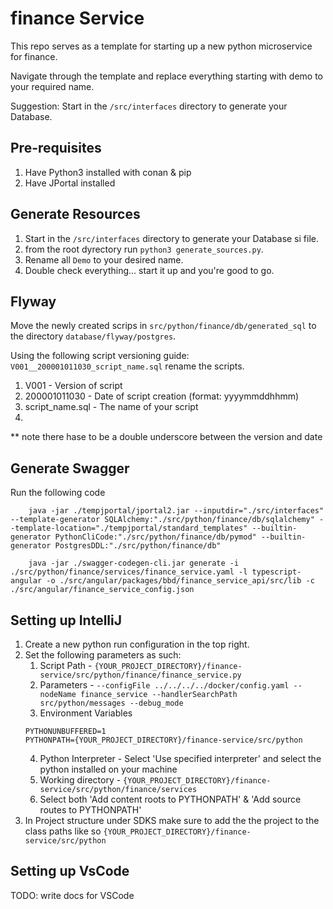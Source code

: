 # finance Service
This repo serves as a template for starting up a new python microservice for finance.

Navigate through the template and replace everything starting with demo to your required name.

Suggestion: Start in the `/src/interfaces` directory to generate your Database.

## Pre-requisites
1. Have Python3 installed with conan & pip
2. Have JPortal installed

## Generate Resources 
1. Start in the `/src/interfaces` directory to generate your Database si file.
2. from the root dyrectory run `python3 generate_sources.py`.
3. Rename all `Demo` to your desired name.
4. Double check everything... start it up and you're good to go.

## Flyway
Move the newly created scrips in `src/python/finance/db/generated_sql` to the directory `database/flyway/postgres`.

Using the following script versioning guide: `V001__200001011030_script_name.sql` rename the scripts.
1. V001 - Version of script 
2. 200001011030 - Date of script creation (format: yyyymmddhhmm)
3. script_name.sql - The name of your script
4. 
** note there hase to be a double underscore between the version and date

## Generate Swagger
Run the following code
```
    java -jar ./tempjportal/jportal2.jar --inputdir="./src/interfaces" --template-generator SQLAlchemy:"./src/python/finance/db/sqlalchemy" --template-location="./tempjportal/standard_templates" --builtin-generator PythonCliCode:"./src/python/finance/db/pymod" --builtin-generator PostgresDDL:"./src/python/finance/db"

    java -jar ./swagger-codegen-cli.jar generate -i ./src/python/finance/services/finance_service.yaml -l typescript-angular -o ./src/angular/packages/bbd/finance_service_api/src/lib -c ./src/angular/finance_service_config.json
```
## Setting up IntelliJ
1. Create a new python run configuration in the top right.
2. Set the following parameters as such:
   1. Script Path - `{YOUR_PROJECT_DIRECTORY}/finance-service/src/python/finance/finance_service.py`
   2. Parameters - `--configFile ../../../../docker/config.yaml --nodeName finance_service --handlerSearchPath src/python/messages --debug_mode`
   3. Environment Variables
    ```
   PYTHONUNBUFFERED=1
   PYTHONPATH={YOUR_PROJECT_DIRECTORY}/finance-service/src/python
    ```
   4. Python Interpreter - Select 'Use specified interpreter' and select the python installed on your machine
   5. Working directory - `{YOUR_PROJECT_DIRECTORY}/finance-service/src/python/finance/services`
   6. Select both 'Add content roots to PYTHONPATH' & 'Add source routes to PYTHONPATH'
3. In Project structure under SDKS make sure to add the the project to the class paths like so
`{YOUR_PROJECT_DIRECTORY}/finance-service/src/python`

## Setting up VsCode
TODO: write docs for VSCode


